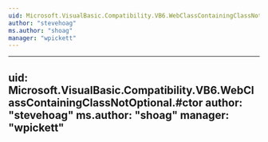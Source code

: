 ```yaml
---
uid: Microsoft.VisualBasic.Compatibility.VB6.WebClassContainingClassNotOptional
author: "stevehoag"
ms.author: "shoag"
manager: "wpickett"
---
```


---
uid: Microsoft.VisualBasic.Compatibility.VB6.WebClassContainingClassNotOptional.#ctor
author: "stevehoag"
ms.author: "shoag"
manager: "wpickett"
---
